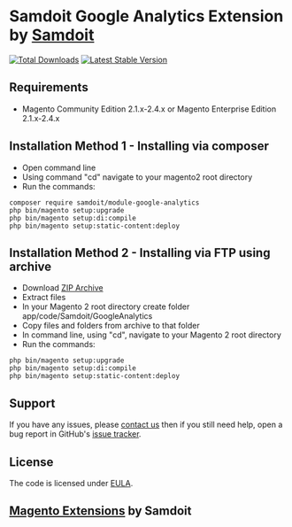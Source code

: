 # Samdoit Google Analytics Extension by [Samdoit](http://www.samdoit.com/google-analytics-4.html)

[![Total Downloads](http://poser.pugx.org/samdoit/module-google-analytics/downloads)](https://packagist.org/packages/samdoit/module-google-analytics) 
[![Latest Stable Version](http://poser.pugx.org/samdoit/module-google-analytics/v)](https://packagist.org/packages/samdoit/module-google-analytics) 

## Requirements
  * Magento Community Edition 2.1.x-2.4.x or Magento Enterprise Edition 2.1.x-2.4.x

## Installation Method 1 - Installing via composer
  * Open command line
  * Using command "cd" navigate to your magento2 root directory
  * Run the commands:
  
```
composer require samdoit/module-google-analytics
php bin/magento setup:upgrade
php bin/magento setup:di:compile
php bin/magento setup:static-content:deploy
```

## Installation Method 2 - Installing via FTP using archive
  * Download [ZIP Archive](https://github.com/samdoit/module-google-analytics/archive/main.zip)
  * Extract files
  * In your Magento 2 root directory create folder app/code/Samdoit/GoogleAnalytics
  * Copy files and folders from archive to that folder
  * In command line, using "cd", navigate to your Magento 2 root directory
  * Run the commands:
```
php bin/magento setup:upgrade
php bin/magento setup:di:compile
php bin/magento setup:static-content:deploy
```

## Support
If you have any issues, please [contact us](http://www.samdoit.com/contact)
then if you still need help, open a bug report in GitHub's
[issue tracker](https://github.com/samdoit/module-google-analytics/issues).

## License
The code is licensed under [EULA](http://www.samdoit.com/end-user-license-agreement).

## [Magento Extensions](http://www.samdoit.com/product/magento.html) by Samdoit
